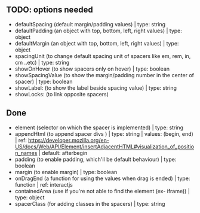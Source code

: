 ## TODO: options needed

* defaultSpacing (default margin/padding values) | type: string
* defaultPadding (an object with top, bottom, left, right values) | type: object
* defaultMargin (an object with top, bottom, left, right values) | type: object
* spacingUnit (to change default spacing unit of spacers like em, rem, in, cm ..etc) | type: string
* showOnHover (to show spacers only on hover) | type: boolean
* showSpacingValue (to show the margin/padding number in the center of spacer) | type: boolean
* showLabel: (to show the label beside spacing value) | type: string
* showLocks: (to link opposite spacers)

## Done

* element (selector on which the spacer is implemented) | type: string
* appendHtml (to append spacer divs ) | type: string | values: (begin, end) | ref: https://developer.mozilla.org/en-US/docs/Web/API/Element/insertAdjacentHTML#visualization_of_position_names | default: afterbegin
* padding (to enable padding, which'll be default behaviour) | type: boolean
* margin (to enable margin) | type: boolean
* onDragEnd (a function for using the values when drag is ended) | type: function | ref: interactjs
* containedArea (use if you're not able to find the element (ex- iframe)) | type: object
* spacerClass (for adding classes in the spacers) | type: string

